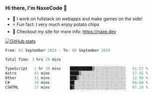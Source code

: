 ### Hi there, I'm NaxeCode 👋
- 🔭 I work on fullstack on webapps and make games on the side!
- ⚡ Fun fact: I very much enjoy potato chips
- 🔋 Checkout my site for more info: https://naxe.dev

[![GitHub stats](https://github-readme-stats.vercel.app/api?username=naxecode&theme=onedark)](https://naxe.dev)

<!--START_SECTION:waka-->

```csharp
From: 01 September 2024 - To: 08 September 2024

Total Time: 3 hrs 29 mins

TypeScript   1 hr 39 mins    ██████████▒░░░░░░░░░░░░░░   41.57 %
Astro        43 mins         ████▒░░░░░░░░░░░░░░░░░░░░   17.95 %
Other        31 mins         ███▒░░░░░░░░░░░░░░░░░░░░░   12.98 %
C#           20 mins         ██░░░░░░░░░░░░░░░░░░░░░░░   08.60 %
CSHTML       17 mins         █▓░░░░░░░░░░░░░░░░░░░░░░░   07.19 %
```

<!--END_SECTION:waka-->



<!--
**NaxeCode/NaxeCode** is a ✨ _special_ ✨ repository because its `README.md` (this file) appears on your GitHub profile.

Here are some ideas to get you started:

- 🔭 I’m currently working on Web apps for indie games!
- 🌱 I’m currently mastering C#
- 👯 I’m looking to collaborate on ...
- 🤔 I’m looking for help with ...
- 💬 Ask me about ...
- 📫 How to reach me: ...
- 😄 Pronouns: ...
- ⚡ Fun fact: I love chips
-->

